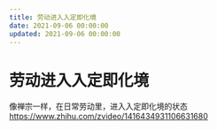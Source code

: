 ```yaml
---
title: 劳动进入入定即化境
date: 2021-09-06 00:00:00
updated: 2021-09-06 00:00:00
---
```


# 劳动进入入定即化境

像禅宗一样，在日常劳动里，进入入定即化境的状态 https://www.zhihu.com/zvideo/1416434931106631680
